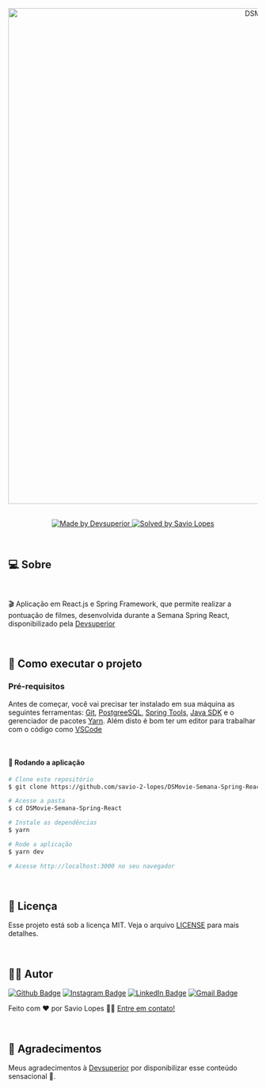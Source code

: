 <div align="center">
<img src=".github/01.gif" width="1000" alt="DSMovie" >
</div>

<br>

<p align="center">
  <a href="https://devsuperior.com.br/">
    <img alt="Made by Devsuperior" src="https://img.shields.io/badge/made%20by-Devsuperior-%2306b656?style=flat-square">
  </a>
  
  <a href="https://www.linkedin.com/in/savio-lopes/">
    <img alt="Solved by Savio Lopes" src="https://img.shields.io/badge/solved%20by-Savio%20Lopes-%2306b656?style=flat-square">
  </a>
</p>

<br>

## :computer: Sobre

<br>

🎬 Aplicação em React.js e Spring Framework, que permite realizar a pontuação de filmes, desenvolvida durante a Semana Spring React, disponibilizado pela [Devsuperior](https://devsuperior.com.br/)

<br>

## 🚀 Como executar o projeto

### Pré-requisitos

Antes de começar, você vai precisar ter instalado em sua máquina as seguintes ferramentas:
[Git](https://git-scm.com), [PostgreeSQL](https://www.postgresql.org/), [Spring Tools](https://spring.io/tools#suite-three), [Java SDK](https://www.azul.com/downloads/?package=jdk#download-openjdk) e o gerenciador de pacotes [Yarn](https://yarnpkg.com).
Além disto é bom ter um editor para trabalhar com o código como [VSCode](https://code.visualstudio.com/)

<br>

#### 🧭 Rodando a aplicação

```bash
# Clone este repositório
$ git clone https://github.com/savio-2-lopes/DSMovie-Semana-Spring-React

# Acesse a pasta
$ cd DSMovie-Semana-Spring-React

# Instale as dependências
$ yarn

# Rode a aplicação
$ yarn dev

# Acesse http://localhost:3000 no seu navegador

```

<br>

## :memo: Licença

Esse projeto está sob a licença MIT. Veja o arquivo [LICENSE](/LICENSE) para mais detalhes.

<br>

## :man_technologist: Autor

[![Github Badge](https://img.shields.io/badge/-Github-373737?style=flat&logo=Github&logoColor=white)](https://github.com/savio-2-lopes)
[![Instagram Badge](https://img.shields.io/badge/-Instagram-8a3ab9?style=flat&logo=instagram&logoColor=white)](https://www.instagram.com/savioaugulopes/)
[![LinkedIn Badge](https://img.shields.io/badge/-LinkedIn-blue?style=flat&logo=linkedin&logoColor=white)](https://www.linkedin.com/in/savio-lopes/)
[![Gmail Badge](https://img.shields.io/badge/-Gmail-c14438?style=flat&logo=gmail&logoColor=white)](mailto:savio.dev.lopes@gmail.com)

Feito com ❤️ por Savio Lopes 👋🏽 [Entre em contato!](https://www.linkedin.com/in/savio-lopes/)

<br>

## 💙 Agradecimentos

Meus agradecimentos à [Devsuperior](https://devsuperior.com.br/) por disponibilizar esse conteúdo sensacional 🚀.
